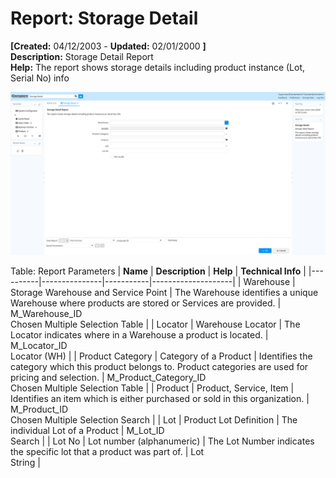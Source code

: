 # Report: Storage Detail

**[Created:** 04/12/2003 - **Updated:** 02/01/2000 **]**  
**Description:** Storage Detail Report  
**Help:** The report shows storage details including product instance (Lot, Serial No) info  

![](/img/docs/manual/StorageDetail-Report_iDempiere_v12.0.0.png)

Table: Report Parameters
| **Name** | **Description** | **Help** | **Technical Info** |
|----------|---------------|-----------|--------------------|
| Warehouse | Storage Warehouse and Service Point | The Warehouse identifies a unique Warehouse where products are stored or Services are provided. | M_Warehouse_ID<br/>Chosen Multiple Selection Table | 
| Locator | Warehouse Locator | The Locator indicates where in a Warehouse a product is located. | M_Locator_ID<br/>Locator (WH) | 
| Product Category | Category of a Product | Identifies the category which this product belongs to.  Product categories are used for pricing and selection. | M_Product_Category_ID<br/>Chosen Multiple Selection Table | 
| Product | Product, Service, Item | Identifies an item which is either purchased or sold in this organization. | M_Product_ID<br/>Chosen Multiple Selection Search | 
| Lot | Product Lot Definition | The individual Lot of a Product | M_Lot_ID<br/>Search | 
| Lot No | Lot number (alphanumeric) | The Lot Number indicates the specific lot that a product was part of. | Lot<br/>String | 


